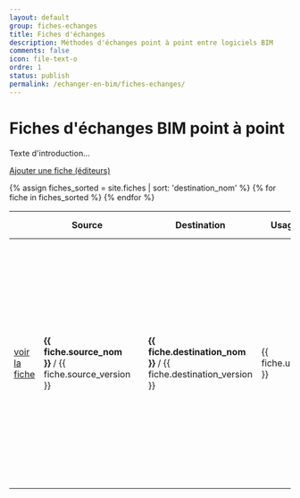 ```yaml
---
layout: default
group: fiches-echanges
title: Fiches d'échanges
description: Méthodes d'échanges point à point entre logiciels BIM
comments: false
icon: file-text-o
ordre: 1
status: publish
permalink: /echanger-en-bim/fiches-echanges/
---
```


# Fiches d'échanges BIM point à point

Texte d'introduction...

<div class="row">
  <div class="col-12">
    <p class="text-right"><a class="btn btn-sm btn-secondary" href="/echanger-en-bim/fiches-echanges/nouvelle/" role="button"><i class="fa fa-plus" aria-hidden="true"></i> Ajouter une fiche (éditeurs)</a></p>
  </div>
</div>

<div class="row">
  <div class="col-12">
    <table id="tablefilter" class="table">
      <thead>
        <tr>
          <th></th>
          <th>Source</th>
          <th></th>
          <th>Destination</th>
          <th>Usage-Métier</th>
          <th>Statut</th>
          <th>Mise à jour</th>
        </tr>
      </thead>
      <tbody>
        {% assign fiches_sorted = site.fiches | sort: 'destination_nom' %}
        {% for fiche in fiches_sorted %}
          <tr>
            <td><a class="btn btn-primary btn-sm" href="{{ fiche.url }}" role="button"><i class="fa fa-file-text-o" aria-hidden="true"></i> voir la fiche</a></td>              
            <td><strong>{{ fiche.source_nom }}</strong> / {{ fiche.source_version }}</td>
            <td><i class="fa fa-arrow-right" aria-hidden="true"></i></td>
            <td><strong>{{ fiche.destination_nom }}</strong> / {{ fiche.destination_version }}</td>
            <td>{{ fiche.usage_metier }}</td>
            <td>
              {% if fiche.statut == 'publiée' %}
                <span class="badge badge-success"><i class="fa fa-check-circle-o" aria-hidden="true"></i> {{ fiche.statut }}</span>
              {% endif %}
              {% if fiche.statut == 'relecture' %}
                <span class="badge badge-info"><i class="fa fa-eye" aria-hidden="true"></i> {{ fiche.statut }}</span>
              {% endif %}
              {% if fiche.statut == 'brouillon' %}
                <span class="badge badge-warning"><i class="fa fa-pencil" aria-hidden="true"></i> {{ fiche.statut }}</span>
              {% endif %}
            </td>
            <td><i class="fa fa-clock-o" aria-hidden="true"></i> {{ fiche.maj }}</td>
          </tr>
        {% endfor %}
      </tbody>
    </table>
    
  </div>
</div>
  
